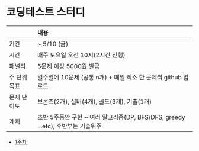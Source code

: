# 코딩테스트 스터디

| |내용|
|:--|:--|
|기간| ~ 5/10 (금)|
|시간| 매주 토요일 오전 10시(2시간 진행)|
|패널티| 5문제 이상 5000원 벌금|
|주 단위 목표|일주일에 10문제 (공통 n개) + 매일 최소 한 문제씩 github 업로드|
|문제 난이도|브론즈(2개), 실버(4개), 골드(3개), 기출(1개)|
|계획| 초반 5주동안 구현 ~ 여러 알고리즘(DP, BFS/DFS, greedy ...etc), 후반부는 기출위주|


+ [1주차](./week1)